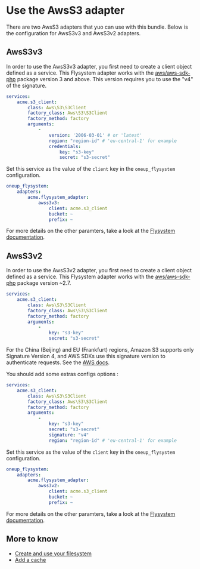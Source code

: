 # Use the AwsS3 adapter

There are two AwsS3 adapters that yuo can use with this bundle. Below is the configuration for AwsS3v3 and AwsS3v2 adapters.

## AwsS3v3

In order to use the AwsS3v3 adapter, you first need to create
a client object defined as a service. This Flysystem adapter
works with the [aws/aws-sdk-php](https://packagist.org/packages/aws/aws-sdk-php) package version 3 and above. 
This version requires you to use the "v4" of the signature.

```yml
services:
    acme.s3_client:
        class: Aws\S3\S3Client
        factory_class: Aws\S3\S3Client
        factory_method: factory
        arguments:
            -
                version: '2006-03-01' # or 'latest'
                region: "region-id" # 'eu-central-1' for example
                credentials:
                    key: "s3-key"
                    secret: "s3-secret"
```

Set this service as the value of the `client` key in the `oneup_flysystem` configuration.

```yml
oneup_flysystem:
    adapters:
        acme.flysystem_adapter:
            awss3v3:
                client: acme.s3_client
                bucket: ~
                prefix: ~
```

For more details on the other paramters, take a look at the [Flysystem documentation](http://flysystem.thephpleague.com/adapter/aws-s3-v3/).

## AwsS3v2

In order to use the AwsS3v2 adapter, you first need to create
a client object defined as a service. This Flysystem adapter
works with the [aws/aws-sdk-php](https://packagist.org/packages/aws/aws-sdk-php) package version ~2.7.

```yml
services:
    acme.s3_client:
        class: Aws\S3\S3Client
        factory_class: Aws\S3\S3Client
        factory_method: factory
        arguments:
            -
                key: "s3-key"
                secret: "s3-secret"
```

For the China (Beijing) and EU (Frankfurt) regions, Amazon S3 supports only Signature Version 4, and AWS SDKs use this signature version to authenticate requests. See the [AWS docs](http://docs.aws.amazon.com/AmazonS3/latest/dev/UsingAWSSDK.html).

You should add some extras configs options :

```yml
services:
    acme.s3_client:
        class: Aws\S3\S3Client
        factory_class: Aws\S3\S3Client
        factory_method: factory
        arguments:
            -
                key: "s3-key"
                secret: "s3-secret"
                signature: "v4"
                region: "region-id" # 'eu-central-1' for example
```

Set this service as the value of the `client` key in the `oneup_flysystem` configuration.

```yml
oneup_flysystem:
    adapters:
        acme.flysystem_adapter:
            awss3v2:
                client: acme.s3_client
                bucket: ~
                prefix: ~
```

For more details on the other paramters, take a look at the [Flysystem documentation](http://flysystem.thephpleague.com/adapter/aws-s3-v2/).

## More to know
* [Create and use your filesystem](filesystem_create.md)
* [Add a cache](filesystem_cache.md)
